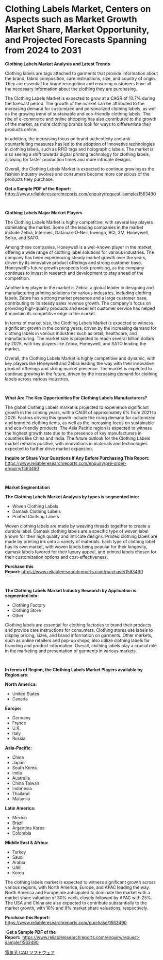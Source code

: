 <p><h1>Clothing Labels Market, Centers on Aspects such as Market Growth Market Share, Market Opportunity, and Projected Forecasts Spanning from 2024 to 2031</h1></p><p><strong>Clothing Labels Market Analysis and Latest Trends</strong></p>
<p><p>Clothing labels are tags attached to garments that provide information about the brand, fabric composition, care instructions, size, and country of origin. They are essential for brand recognition and ensuring customers have all the necessary information about the clothing they are purchasing.</p><p>The Clothing Labels Market is expected to grow at a CAGR of 10.7% during the forecast period. The growth of the market can be attributed to the increasing demand for customized and personalized clothing labels, as well as the growing trend of sustainable and eco-friendly clothing labels. The rise of e-commerce and online shopping has also contributed to the growth of the market, as more clothing brands look for ways to differentiate their products online.</p><p>In addition, the increasing focus on brand authenticity and anti-counterfeiting measures has led to the adoption of innovative technologies in clothing labels, such as RFID tags and holographic labels. The market is also seeing a shift towards digital printing technology for clothing labels, allowing for faster production times and more intricate designs.</p><p>Overall, the Clothing Labels Market is expected to continue growing as the fashion industry evolves and consumers become more conscious of the products they purchase.</p></p>
<p><strong>Get a Sample PDF of the Report:&nbsp;</strong> <a href="https://www.reliableresearchreports.com/enquiry/request-sample/1563490">https://www.reliableresearchreports.com/enquiry/request-sample/1563490</a></p>
<p>&nbsp;</p>
<p><strong>Clothing Labels Major Market Players</strong></p>
<p><p>The Clothing Labels Market is highly competitive, with several key players dominating the market. Some of the leading companies in the market include Zebra, Intermec, Datamax-O-Neil, Invengo, BCI, 3M, Honeywell, Seiko, and SATO.</p><p>Among these companies, Honeywell is a well-known player in the market, offering a wide range of clothing label solutions for various industries. The company has been experiencing steady market growth over the years, driven by its innovative product offerings and strong customer base. Honeywell's future growth prospects look promising, as the company continues to invest in research and development to stay ahead of the competition.</p><p>Another key player in the market is Zebra, a global leader in designing and manufacturing printing solutions for various industries, including clothing labels. Zebra has a strong market presence and a large customer base, contributing to its steady sales revenue growth. The company's focus on providing high-quality products and excellent customer service has helped it maintain its competitive edge in the market.</p><p>In terms of market size, the Clothing Labels Market is expected to witness significant growth in the coming years, driven by the increasing demand for clothing labels in various industries such as retail, healthcare, and manufacturing. The market size is projected to reach several billion dollars by 2025, with key players like Zebra, Honeywell, and SATO leading the market.</p><p>Overall, the Clothing Labels Market is highly competitive and dynamic, with key players like Honeywell and Zebra leading the way with their innovative product offerings and strong market presence. The market is expected to continue growing in the future, driven by the increasing demand for clothing labels across various industries.</p></p>
<p>&nbsp;</p>
<p><strong>What Are The Key Opportunities For Clothing Labels Manufacturers?</strong></p>
<p><p>The global Clothing Labels market is projected to experience significant growth in the coming years, with a CAGR of approximately 6% from 2021 to 2026. Factors driving this growth include the rising demand for customized and branded clothing items, as well as the increasing focus on sustainable and eco-friendly products. The Asia Pacific region is expected to witness the highest growth rate due to the presence of key manufacturers in countries like China and India. The future outlook for the Clothing Labels market remains positive, with innovations in materials and technologies expected to further drive market expansion.</p></p>
<p><strong>Inquire or Share Your Questions If Any Before Purchasing This Report:</strong> <a href="https://www.reliableresearchreports.com/enquiry/pre-order-enquiry/1563490">https://www.reliableresearchreports.com/enquiry/pre-order-enquiry/1563490</a></p>
<p>&nbsp;</p>
<p><strong>Market Segmentation</strong></p>
<p><strong>The Clothing Labels Market Analysis by types is segmented into:</strong></p>
<p><ul><li>Woven Clothing Labels</li><li>Damask Clothing Labels</li><li>Printed Clothing Labels</li></ul></p>
<p><p>Woven clothing labels are made by weaving threads together to create a durable label. Damask clothing labels are a specific type of woven label known for their high quality and intricate designs. Printed clothing labels are made by printing ink onto a variety of materials. Each type of clothing label has its own market, with woven labels being popular for their longevity, damask labels favored for their luxury appeal, and printed labels chosen for their customization options and cost-effectiveness.</p></p>
<p><strong>Purchase this Report:&nbsp;</strong><a href="https://www.reliableresearchreports.com/purchase/1563490">https://www.reliableresearchreports.com/purchase/1563490</a></p>
<p>&nbsp;</p>
<p><strong>The Clothing Labels Market Industry Research by Application is segmented into:</strong></p>
<p><ul><li>Clothing Factory</li><li>Clothing Store</li><li>Other</li></ul></p>
<p><p>Clothing labels are essential for clothing factories to brand their products and provide care instructions for consumers. Clothing stores use labels to display pricing, sizes, and brand information on garments. Other markets, such as online retailers and pop-up shops, also utilize clothing labels for branding and product information. Overall, clothing labels play a crucial role in the marketing and presentation of garments in various markets.</p></p>
<p>&nbsp;</p>
<p><strong>In terms of Region, the Clothing Labels Market Players available by Region are:</strong></p>
<p>
    <p> <strong> North America: </strong>
        <ul>
            <li>United States</li>
            <li>Canada</li>
        </ul>
        </p> 
    <p> <strong> Europe: </strong>
        <ul>
            <li>Germany</li>
            <li>France</li>
            <li>U.K.</li>
            <li>Italy</li>
            <li>Russia</li>
        </ul>
        </p> 
    <p> <strong> Asia-Pacific: </strong>
        <ul>
            <li>China</li>
            <li>Japan</li>
            <li>South Korea</li>
            <li>India</li>
            <li>Australia</li>
            <li>China Taiwan</li>
            <li>Indonesia</li>
            <li>Thailand</li>
            <li>Malaysia</li>
        </ul>
        </p> 
    <p> <strong> Latin America: </strong>
        <ul>
            <li>Mexico</li>
            <li>Brazil</li>
            <li>Argentina Korea</li>
            <li>Colombia</li>
        </ul>
        </p> 
    <p> <strong> Middle East & Africa: </strong>
        <ul>
            <li>Turkey</li>
            <li>Saudi</li>
            <li>Arabia</li>
            <li>UAE</li>
            <li>Korea</li>
        </ul>
    </p>
    </p>
<p><p>The clothing labels market is expected to witness significant growth across various regions, with North America, Europe, and APAC leading the way. North America and Europe are anticipated to dominate the market with a market share valuation of 30% each, closely followed by APAC with 25%. The USA and China are also expected to contribute substantially to the market growth, with 10% and 8% market share valuations, respectively.</p></p>
<p><strong>Purchase this Report: </strong><a href="https://www.reliableresearchreports.com/purchase/1563490">https://www.reliableresearchreports.com/purchase/1563490</a></p>
<p>&nbsp;<strong>Get a Sample PDF of the Report:&nbsp;&nbsp;</strong><a href="https://www.reliableresearchreports.com/enquiry/request-sample/1563490">https://www.reliableresearchreports.com/enquiry/request-sample/1563490</a></p>
<p><strong></strong></p>
<p><p><a href="https://github.com/EstaSprer20231/Market-Research-Report-List-1/blob/main/58179065769.md">電気系 CAD ソフトウェア</a></p></p>